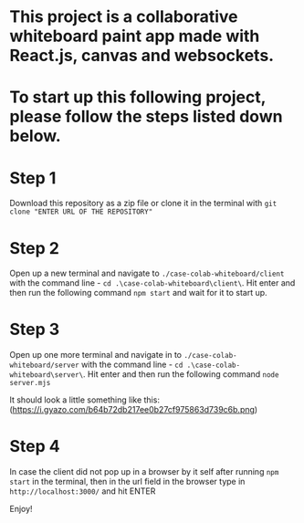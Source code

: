 # This project is a collaborative whiteboard paint app made with React.js, canvas and websockets.


# To start up this following project, please follow the steps listed down below.

# Step 1
Download this repository as a zip file or clone it in the terminal with  `git clone "ENTER URL OF THE REPOSITORY"`

# Step 2
Open up a new terminal and navigate to `./case-colab-whiteboard/client` with the command line - `cd .\case-colab-whiteboard\client\`. Hit enter and then run the following command `npm start` and wait for it to start up.

# Step 3
Open up one more terminal and navigate in to `./case-colab-whiteboard/server` with the command line - `cd .\case-colab-whiteboard\server\`. Hit enter and then run the following command `node server.mjs` 

It should look a little something like this: 
(https://i.gyazo.com/b64b72db217ee0b27cf975863d739c6b.png)

# Step 4
In case the client did not pop up in a browser by it self after running `npm start` in the terminal, then in the url field in the browser type in `http://localhost:3000/` and hit ENTER

Enjoy!
